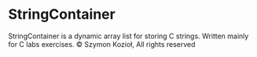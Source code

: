 # StringContainer
StringContainer is a dynamic array list for storing C strings. Written mainly for C labs exercises.
© Szymon Kozioł, All rights reserved
